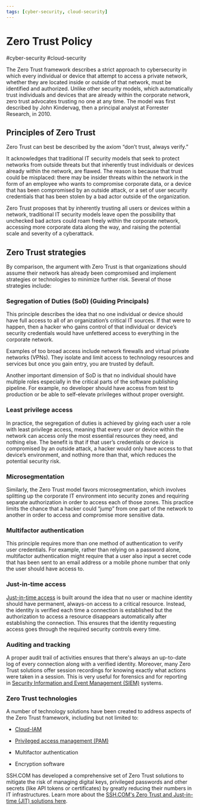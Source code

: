 ```yaml
---
tags: [cyber-security, cloud-security]
---
```

# Zero Trust Policy
#cyber-security #cloud-security 

The Zero Trust framework describes a strict approach to cybersecurity in which every individual or device that attempt to access a private network, whether they are located inside or outside of that network, must be identified and authorized. Unlike other security models, which automatically trust individuals and devices that are already within the corporate network, zero trust advocates trusting no one at any time. The model was first described by John Kindervag, then a principal analyst at Forrester Research, in 2010.

## Principles of Zero Trust

Zero Trust can best be described by the axiom “don’t trust, always verify.”

It acknowledges that traditional IT security models that seek to protect networks from outside threats but that inherently trust individuals or devices already within the network, are flawed. The reason is because that trust could be misplaced: there may be insider threats within the network in the form of an employee who wants to compromise corporate data, or a device that has been compromised by an outside attack, or a set of user security credentials that has been stolen by a bad actor outside of the organization.

Zero Trust proposes that by inherently trusting all users or devices within a network, traditional IT security models leave open the possibility that unchecked bad actors could roam freely within the corporate network, accessing more corporate data along the way, and raising the potential scale and severity of a cyberattack.

## Zero Trust strategies

By comparison, the argument with Zero Trust is that organizations should assume their network has already been compromised and implement strategies or technologies to minimize further risk. Several of those strategies include:

### Segregation of Duties (SoD) (Guiding Principals)

This principle describes the idea that no one individual or device should have full access to all of an organization’s critical IT sources. If that were to happen, then a hacker who gains control of that individual or device’s security credentials would have unfettered access to everything in the corporate network.

Examples of too broad access include network firewalls and virtual private networks (VPNs). They isolate and limit access to technology resources and services but once you gain entry, you are trusted by default. 

Another important dimension of SoD is that no individual should have multiple roles especially in the critical parts of the software publishing pipeline. For example, no developer should have access from test to production or be able to self-elevate privileges without proper oversight.

### Least privilege access

In practice, the segregation of duties is achieved by giving each user a role with least privilege access, meaning that every user or device within the network can access only the most essential resources they need, and nothing else. The benefit is that if that user’s credentials or device is compromised by an outside attack, a hacker would only have access to that device’s environment, and nothing more than that, which reduces the potential security risk.

### Microsegmentation

Similarly, the Zero Trust model favors microsegmentation, which involves splitting up the corporate IT environment into security zones and requiring separate authorization in order to access each of those zones. This practice limits the chance that a hacker could “jump” from one part of the network to another in order to access and compromise more sensitive data.

### Multifactor authentication

This principle requires more than one method of authentication to verify user credentials. For example, rather than relying on a password alone, multifactor authentication might require that a user also input a secret code that has been sent to an email address or a mobile phone number that only the user should have access to.

### Just-in-time access

[Just-in-time access](https://www.ssh.com/academy/iam/just-in-time) is built around the idea that no user or machine identity should have permanent, always-on access to a critical resource. Instead, the identity is verified each time a connection is established but the authorization to access a resource disappears automatically after establishing the connection. This ensures that the identity requesting access goes through the required security controls every time.

### Auditing and tracking

A proper audit trail of activities ensures that there's always an up-to-date log of every connection along with a verified identity. Moreover, many Zero Trust solutions offer session recordings for knowing exactly what actions were taken in a session. This is very useful for forensics and for reporting in [Security Information and Event Management (SIEM)](https://www.ssh.com/academy/ssh/security-orchestration/siem) systems.

### Zero Trust technologies

A number of technology solutions have been created to address aspects of the Zero Trust framework, including but not limited to:

-   [Cloud-IAM](Cyber%20Security/Cloud%20Security/Cloud-IAM.md)
    
-   [Privileged access management (PAM)](https://www.ssh.com/iam/pam)
    
-   Multifactor authentication
    
-   Encryption software
    

SSH.COM has developed a comprehensive set of Zero Trust solutions to mitigate the risk of managing digital keys, privileged passwords and other secrets (like API tokens or certificates) by greatly reducing their numbers in IT infrastructures. Learn more about the [SSH.COM's Zero Trust and Just-in-time (JIT) solutions here](https://www.ssh.com/ssh-zero-trust-access-key-and-secrets-management).